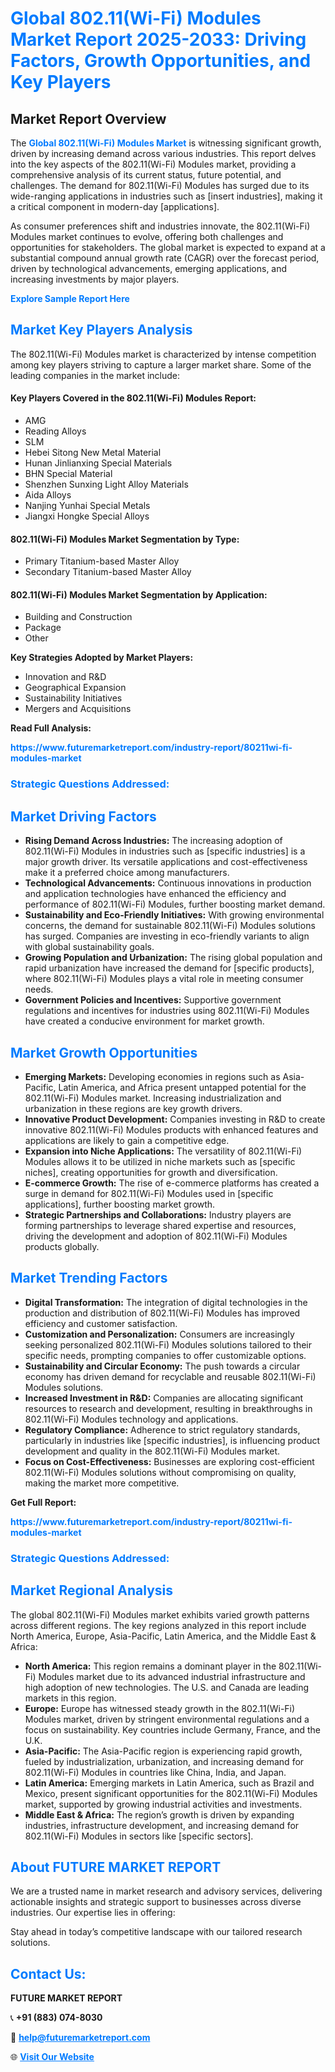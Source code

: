<h1 style="color: #007BFF;">Global 802.11(Wi-Fi) Modules Market Report 2025-2033: Driving Factors, Growth Opportunities, and Key Players</h1>

<section id="overview">
<h2>Market Report Overview</h2>
<p>The <a href="https://www.futuremarketreport.com/industry-report/80211wi-fi-modules-market" style="color: #007BFF; text-decoration: none;"><strong>Global 802.11(Wi-Fi) Modules Market</strong></a> is witnessing significant growth, driven by increasing demand across various industries. This report delves into the key aspects of the 802.11(Wi-Fi) Modules market, providing a comprehensive analysis of its current status, future potential, and challenges. The demand for 802.11(Wi-Fi) Modules has surged due to its wide-ranging applications in industries such as [insert industries], making it a critical component in modern-day [applications].</p>
<p>As consumer preferences shift and industries innovate, the 802.11(Wi-Fi) Modules market continues to evolve, offering both challenges and opportunities for stakeholders. The global market is expected to expand at a substantial compound annual growth rate (CAGR) over the forecast period, driven by technological advancements, emerging applications, and increasing investments by major players.</p>
</section>

<section id="overview">
<p><a href="https://www.futuremarketreport.com/request-sample/reportId=32760" style="color: #007BFF; text-decoration: none;"><strong>Explore Sample Report Here</strong></a></p>
</section>

<section id="key-players">
<h2 style="color: #007BFF;">Market Key Players Analysis</h2>
<p>The 802.11(Wi-Fi) Modules market is characterized by intense competition among key players striving to capture a larger market share. Some of the leading companies in the market include:</p>
<h4>Key Players Covered in the 802.11(Wi-Fi) Modules Report:</h4>
<ul><li>AMG</li><li>Reading Alloys</li><li>SLM</li><li>Hebei Sitong New Metal Material</li><li>Hunan Jinlianxing Special Materials</li><li>BHN Special Material</li><li>Shenzhen Sunxing Light Alloy Materials</li><li>Aida Alloys</li><li>Nanjing Yunhai Special Metals</li><li>Jiangxi Hongke Special Alloys</li></ul>
<h4>802.11(Wi-Fi) Modules Market Segmentation by Type:</h4>
<ul><li>Primary Titanium-based Master Alloy</li><li>Secondary Titanium-based Master Alloy</li></ul>

<h4>802.11(Wi-Fi) Modules Market Segmentation by Application:</h4>
<ul><li>Building and Construction</li><li>Package</li><li>Other</li></ul>
<p><strong>Key Strategies Adopted by Market Players:</strong></p>
<ul>
<li>Innovation and R&D</li>
<li>Geographical Expansion</li>
<li>Sustainability Initiatives</li>
<li>Mergers and Acquisitions</li>
</ul>
</section>

<section>
<p><strong>Read Full Analysis: </strong></p><a href="https://www.futuremarketreport.com/industry-report/80211wi-fi-modules-market" style="color: #007BFF; text-decoration: none;"><strong>https://www.futuremarketreport.com/industry-report/80211wi-fi-modules-market</strong></a>
<h3 style="color: #007BFF;">Strategic Questions Addressed:</h3>
</section>

<section id="driving-factors">
<h2 style="color: #007BFF;">Market Driving Factors</h2>
<ul>
<li><strong>Rising Demand Across Industries:</strong> The increasing adoption of 802.11(Wi-Fi) Modules in industries such as [specific industries] is a major growth driver. Its versatile applications and cost-effectiveness make it a preferred choice among manufacturers.</li>
<li><strong>Technological Advancements:</strong> Continuous innovations in production and application technologies have enhanced the efficiency and performance of 802.11(Wi-Fi) Modules, further boosting market demand.</li>
<li><strong>Sustainability and Eco-Friendly Initiatives:</strong> With growing environmental concerns, the demand for sustainable 802.11(Wi-Fi) Modules solutions has surged. Companies are investing in eco-friendly variants to align with global sustainability goals.</li>
<li><strong>Growing Population and Urbanization:</strong> The rising global population and rapid urbanization have increased the demand for [specific products], where 802.11(Wi-Fi) Modules plays a vital role in meeting consumer needs.</li>
<li><strong>Government Policies and Incentives:</strong> Supportive government regulations and incentives for industries using 802.11(Wi-Fi) Modules have created a conducive environment for market growth.</li>
</ul>
</section>

<section id="growth-opportunities">
<h2 style="color: #007BFF;">Market Growth Opportunities</h2>
<ul>
<li><strong>Emerging Markets:</strong> Developing economies in regions such as Asia-Pacific, Latin America, and Africa present untapped potential for the 802.11(Wi-Fi) Modules market. Increasing industrialization and urbanization in these regions are key growth drivers.</li>
<li><strong>Innovative Product Development:</strong> Companies investing in R&D to create innovative 802.11(Wi-Fi) Modules products with enhanced features and applications are likely to gain a competitive edge.</li>
<li><strong>Expansion into Niche Applications:</strong> The versatility of 802.11(Wi-Fi) Modules allows it to be utilized in niche markets such as [specific niches], creating opportunities for growth and diversification.</li>
<li><strong>E-commerce Growth:</strong> The rise of e-commerce platforms has created a surge in demand for 802.11(Wi-Fi) Modules used in [specific applications], further boosting market growth.</li>
<li><strong>Strategic Partnerships and Collaborations:</strong> Industry players are forming partnerships to leverage shared expertise and resources, driving the development and adoption of 802.11(Wi-Fi) Modules products globally.</li>
</ul>
</section>

<section id="trending-factors">
<h2 style="color: #007BFF;">Market Trending Factors</h2>
<ul>
<li><strong>Digital Transformation:</strong> The integration of digital technologies in the production and distribution of 802.11(Wi-Fi) Modules has improved efficiency and customer satisfaction.</li>
<li><strong>Customization and Personalization:</strong> Consumers are increasingly seeking personalized 802.11(Wi-Fi) Modules solutions tailored to their specific needs, prompting companies to offer customizable options.</li>
<li><strong>Sustainability and Circular Economy:</strong> The push towards a circular economy has driven demand for recyclable and reusable 802.11(Wi-Fi) Modules solutions.</li>
<li><strong>Increased Investment in R&D:</strong> Companies are allocating significant resources to research and development, resulting in breakthroughs in 802.11(Wi-Fi) Modules technology and applications.</li>
<li><strong>Regulatory Compliance:</strong> Adherence to strict regulatory standards, particularly in industries like [specific industries], is influencing product development and quality in the 802.11(Wi-Fi) Modules market.</li>
<li><strong>Focus on Cost-Effectiveness:</strong> Businesses are exploring cost-efficient 802.11(Wi-Fi) Modules solutions without compromising on quality, making the market more competitive.</li>
</ul>
</section>

<section>
<p><strong>Get Full Report: </strong></p><a href="https://www.futuremarketreport.com/industry-report/80211wi-fi-modules-market" style="color: #007BFF; text-decoration: none;"><strong>https://www.futuremarketreport.com/industry-report/80211wi-fi-modules-market</strong></a>
<h3 style="color: #007BFF;">Strategic Questions Addressed:</h3>
</section>


<section id="regional-analysis">
<h2 style="color: #007BFF;">Market Regional Analysis</h2>
<p>The global 802.11(Wi-Fi) Modules market exhibits varied growth patterns across different regions. The key regions analyzed in this report include North America, Europe, Asia-Pacific, Latin America, and the Middle East & Africa:</p>
<ul>
<li><strong>North America:</strong> This region remains a dominant player in the 802.11(Wi-Fi) Modules market due to its advanced industrial infrastructure and high adoption of new technologies. The U.S. and Canada are leading markets in this region.</li>
<li><strong>Europe:</strong> Europe has witnessed steady growth in the 802.11(Wi-Fi) Modules market, driven by stringent environmental regulations and a focus on sustainability. Key countries include Germany, France, and the U.K.</li>
<li><strong>Asia-Pacific:</strong> The Asia-Pacific region is experiencing rapid growth, fueled by industrialization, urbanization, and increasing demand for 802.11(Wi-Fi) Modules in countries like China, India, and Japan.</li>
<li><strong>Latin America:</strong> Emerging markets in Latin America, such as Brazil and Mexico, present significant opportunities for the 802.11(Wi-Fi) Modules market, supported by growing industrial activities and investments.</li>
<li><strong>Middle East & Africa:</strong> The region’s growth is driven by expanding industries, infrastructure development, and increasing demand for 802.11(Wi-Fi) Modules in sectors like [specific sectors].</li>
</ul>
</section>

<footer>
<h2 style="color: #007BFF;">About FUTURE MARKET REPORT</h2>
<p>We are a trusted name in market research and advisory services, delivering actionable insights and strategic support to businesses across diverse industries. Our expertise lies in offering:</p>

<p>Stay ahead in today’s competitive landscape with our tailored research solutions.</p>

<h2 style="color: #007BFF;">Contact Us:</h2>
<p><strong>FUTURE MARKET REPORT</strong></p>
<p>📞 <strong>+91 (883) 074-8030</strong></p>
<p>📧 <strong><a href="mailto:help@futuremarketreport.com" style="color: #007BFF;">help@futuremarketreport.com</a></strong></p>
<p>🌐 <strong><a href="https://www.futuremarketreport.com/" style="color: #007BFF;">Visit Our Website</a></strong></p>
</footer>